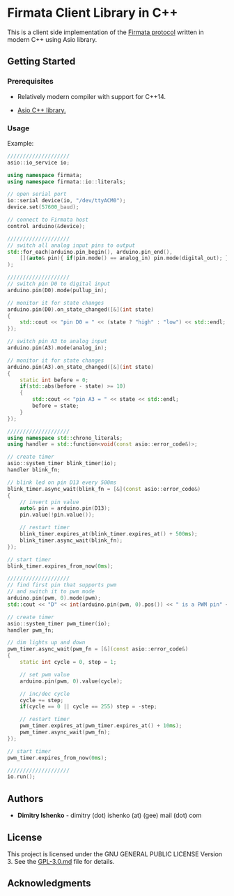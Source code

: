 # Firmata Client Library in C++

This is a client side implementation of the [Firmata protocol](https://github.com/firmata/protocol)
written in modern C++ using Asio library.

## Getting Started

### Prerequisites

* Relatively modern compiler with support for C++14.

* [Asio C++ library.](https://think-async.com)

### Usage

Example:

```cpp
////////////////////
asio::io_service io;

using namespace firmata;
using namespace firmata::io::literals;

// open serial port
io::serial device(io, "/dev/ttyACM0");
device.set(57600_baud);

// connect to Firmata host
control arduino(&device);

////////////////////
// switch all analog input pins to output
std::for_each(arduino.pin_begin(), arduino.pin_end(),
    [](auto& pin){ if(pin.mode() == analog_in) pin.mode(digital_out); }
);

////////////////////
// switch pin D0 to digital input
arduino.pin(D0).mode(pullup_in);

// monitor it for state changes
arduino.pin(D0).on_state_changed([&](int state)
{
    std::cout << "pin D0 = " << (state ? "high" : "low") << std::endl;
});

// switch pin A3 to analog input
arduino.pin(A3).mode(analog_in);

// monitor it for state changes
arduino.pin(A3).on_state_changed([&](int state)
{
    static int before = 0;
    if(std::abs(before - state) >= 10)
    {
        std::cout << "pin A3 = " << state << std::endl;
        before = state;
    }
});

////////////////////
using namespace std::chrono_literals;
using handler = std::function<void(const asio::error_code&)>;

// create timer
asio::system_timer blink_timer(io);
handler blink_fn;

// blink led on pin D13 every 500ms
blink_timer.async_wait(blink_fn = [&](const asio::error_code&)
{
    // invert pin value
    auto& pin = arduino.pin(D13);
    pin.value(!pin.value());

    // restart timer
    blink_timer.expires_at(blink_timer.expires_at() + 500ms);
    blink_timer.async_wait(blink_fn);
});

// start timer
blink_timer.expires_from_now(0ms);

////////////////////
// find first pin that supports pwm
// and switch it to pwm mode
arduino.pin(pwm, 0).mode(pwm);
std::cout << "D" << int(arduino.pin(pwm, 0).pos()) << " is a PWM pin" << std::endl;

// create timer
asio::system_timer pwm_timer(io);
handler pwm_fn;

// dim lights up and down
pwm_timer.async_wait(pwm_fn = [&](const asio::error_code&)
{
    static int cycle = 0, step = 1;

    // set pwm value
    arduino.pin(pwm, 0).value(cycle);

    // inc/dec cycle
    cycle += step;
    if(cycle == 0 || cycle == 255) step = -step;

    // restart timer
    pwm_timer.expires_at(pwm_timer.expires_at() + 10ms);
    pwm_timer.async_wait(pwm_fn);
});

// start timer
pwm_timer.expires_from_now(0ms);

////////////////////
io.run();
```

## Authors

* **Dimitry Ishenko** - dimitry (dot) ishenko (at) (gee) mail (dot) com

## License

This project is licensed under the GNU GENERAL PUBLIC LICENSE Version 3.
See the [GPL-3.0.md](GPL-3.0.md) file for details.

## Acknowledgments
